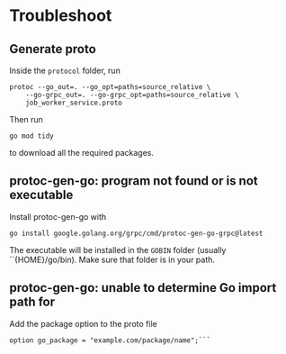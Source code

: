 # Troubleshoot

## Generate proto

Inside the `protocol` folder, run

```
protoc --go_out=. --go_opt=paths=source_relative \
    --go-grpc_out=. --go-grpc_opt=paths=source_relative \
    job_worker_service.proto
```

Then run

```
go mod tidy
```

to download all the required packages.

## protoc-gen-go: program not found or is not executable

Install protoc-gen-go with

```
go install google.golang.org/grpc/cmd/protoc-gen-go-grpc@latest
```

The executable will be installed in the `GOBIN` folder (usually ``{HOME}/go/bin). Make sure that folder is in your path.

## protoc-gen-go: unable to determine Go import path for

Add the package option to the proto file

```
option go_package = "example.com/package/name";```
